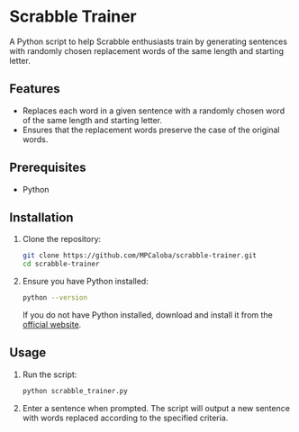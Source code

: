 # Scrabble Trainer

A Python script to help Scrabble enthusiasts train by generating sentences with randomly chosen replacement words of the same length and starting letter.

## Features

- Replaces each word in a given sentence with a randomly chosen word of the same length and starting letter.
- Ensures that the replacement words preserve the case of the original words.

## Prerequisites

- Python

## Installation

1. Clone the repository:
    ```bash
    git clone https://github.com/MPCaloba/scrabble-trainer.git
    cd scrabble-trainer
    ```

2. Ensure you have Python installed:
    ```bash
    python --version
    ```
   If you do not have Python installed, download and install it from the [official website](https://www.python.org/downloads/).

## Usage

1. Run the script:
    ```bash
    python scrabble_trainer.py
    ```

2. Enter a sentence when prompted. The script will output a new sentence with words replaced according to the specified criteria.

